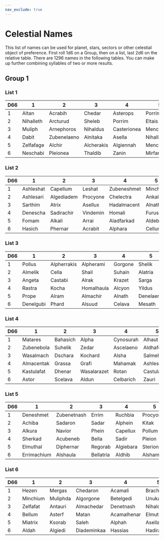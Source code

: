```yaml
---
nav_exclude: true 
---
```


# Celestial Names

This list of names can be used for planet, stars, sectors or other celestial object of preference. First roll 1d6 on a Group, then on a list, last 2d6 on the relative table. There are 1296 names in the following tables. You can make up further combining syllables of two or more results.

## Group 1

### List 1
| D66 | 1         | 2           | 3          | 4           | 5           | 6         |
| --- | --------- | ----------- | ---------- | ----------- | ----------- | --------- |
| 1   | Altan     | Acrabih     | Chedar     | Asterops    | Porrimacent | Rukbatena |
| 2   | Nihalleth | Arcturud    | Sheleb     | Porrim      | Eltais      | Sadalm    |
| 3   | Muliph    | Arnephoros  | Nihaldus   | Casterionea | Menchibah   | Shamarkab |
| 4   | Dabit     | Zubenelaeno | Alnitaka   | Asella      | Nihallatria | Chernar   |
| 5   | Zelfafage | Alchir      | Alcherakis | Algiennah   | Menchiba    | Phecca    |
| 6   | Neschabi  | Pleionea    | Thaldib    | Zanin       | Mirfar      | Sadachium |

### List 2
| D66 | 1         | 2          | 3        | 4           | 5         | 6       |
| --- | --------- | ---------- | -------- | ----------- | --------- | ------- |
| 1   | Ashleshat | Capellum   | Leshat   | Zubeneshmet | Minchira  | Alchird |
| 2   | Ashlesari | Algediadem | Procyone | Chelectra   | Ankalhai  | Chera   |
| 3   | Sarthim   | Atrix      | Asellux  | Hadalmacent | Alnathfar | Aldhard |
| 4   | Denescha  | Sadirachir | Vindemin | Homali      | Furus     | Algor   |
| 5   | Fomam     | Alkali     | Arrai    | Aladfarkad  | Aldeba    | Maham   |
| 6   | Hasich    | Phernar    | Acrabit  | Alphara     | Cellum    | Zubens  |

### List 3
| D66 | 1         | 2           | 3          | 4       | 5         | 6           |
| --- | --------- | ----------- | ---------- | ------- | --------- | ----------- |
| 1   | Pollus    | Alpherrakis | Alpherami  | Gorgone | Shelik    | Proxima     |
| 2   | Almelik   | Cella       | Shail      | Suhain  | Alatria   | Zibah       |
| 3   | Angeta    | Castabi     | Alrak      | Krazet  | Sarga     | Astaban     |
| 4   | Rastra    | Kocha       | Homalhaula | Alcyon  | Yildus    | Theemiatria |
| 5   | Prope     | Alram       | Almachir   | Alnath  | Denelaeno | Menkaa      |
| 6   | Denelgubi | Phard       | Alsuud     | Celava  | Mesath    | Saipheratz  |

### List 4
| D66 | 1          | 2        | 3           | 4         | 5           | 6         |
| --- | ---------- | -------- | ----------- | --------- | ----------- | --------- |
| 1   | Matares    | Bahasich | Alpha       | Cynosurah | Alhaut      | Gomeisam  |
| 2   | Zubenebola | Suhelik  | Zedar       | Ascelaeno | Aldhaferatz | Grasat    |
| 3   | Wasalmach  | Dschara  | Kochard     | Alsha     | Salmeliak   | Acamarkad |
| 4   | Almacentak | Grassa   | Grafi       | Mahamak   | Ashleshmet  | Sadalshat |
| 5   | Kastulafat | Dhenar   | Wasalarazet | Rotan     | Castulafage | Gatrix    |
| 6   | Astor      | Scelava  | Aldun       | Celbarich | Zauri       | Lesat     |

### List 5
| D66 | 1           | 2           | 3         | 4         | 5         | 6           |
| --- | ----------- | ----------- | --------- | --------- | --------- | ----------- |
| 1   | Deneshmet   | Zubenetnash | Errim     | Ruchbia   | Procyonea | Sadalmeliak |
| 2   | Achiba      | Sadaron     | Sadar     | Alphein   | Kitak     | Zaurakis    |
| 3   | Alkura      | Navior      | Phein     | Capellux  | Pollum    | Alamulk     |
| 4   | Sherkad     | Acubeneb    | Bella     | Sadir     | Pleion    | Menkentakan |
| 5   | Elmuthal    | Diphernar   | Regorab   | Algiebara | Sterione  | Adhaferak   |
| 6   | Errimachium | Alshaula    | Bellatria | Aldhib    | Alsham    | Bellath     |

### List 6
| D66 | 1        | 2        | 3           | 4           | 5          | 6           |
| --- | -------- | -------- | ----------- | ----------- | ---------- | ----------- |
| 1   | Hezen    | Mergas   | Chedaron    | Acamali     | Brach      | Miracheat   |
| 2   | Minchium | Muliphda | Algorgone   | Betelgedi   | Unukat     | Seginusakan |
| 3   | Zelfafat | Antauri  | Almachedar  | Denetnash   | Nihaldib   | Aladfarkar  |
| 4   | Bellum   | Asterf   | Matan       | Acamalhenar | Elmuthabih | Wasathfar   |
| 5   | Miatrix  | Ksorab   | Saleh       | Alphah      | Asellah    | Astula      |
| 6   | Aldah    | Algiedi  | Diademinkaa | Hassias     | Hadira     | Cherkab     |